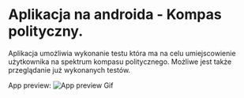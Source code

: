 # Aplikacja na androida - Kompas polityczny. 
Aplikacja umożliwia wykonanie testu która ma na celu umiejscowienie użytkownika na spektrum kompasu politycznego. Możliwe jest także przeglądanie już wykonanych testów.

App preview:
![App preview Gif](https://media.giphy.com/media/ZPtJkXHFWknZP5QlPY/giphy.gif)
